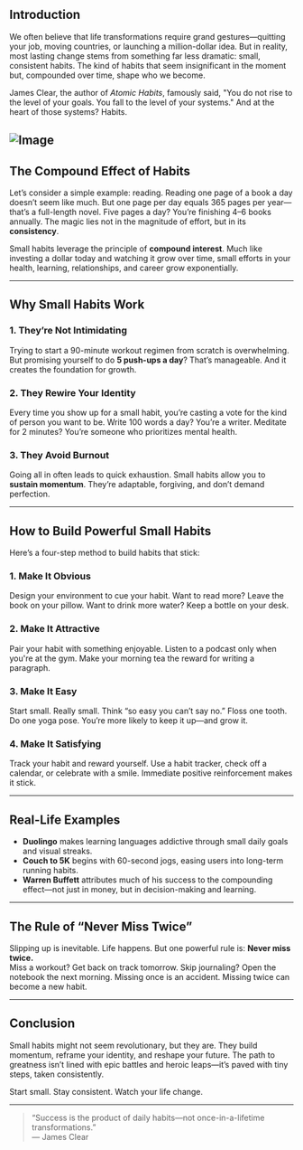 ## Introduction

We often believe that life transformations require grand gestures—quitting your job, moving countries, or launching a million-dollar idea. But in reality, most lasting change stems from something far less dramatic: small, consistent habits. The kind of habits that seem insignificant in the moment but, compounded over time, shape who we become.

James Clear, the author of *Atomic Habits*, famously said, "You do not rise to the level of your goals. You fall to the level of your systems." And at the heart of those systems? Habits.


![Image](https://sk-file-blog-frontend.vercel.app/api/media/2025-07/25121914-05a2-46d9-b475-0e43a9757c7b.jpg)
---
## The Compound Effect of Habits

Let’s consider a simple example: reading. Reading one page of a book a day doesn’t seem like much. But one page per day equals 365 pages per year—that’s a full-length novel. Five pages a day? You’re finishing 4–6 books annually. The magic lies not in the magnitude of effort, but in its **consistency**.

Small habits leverage the principle of **compound interest**. Much like investing a dollar today and watching it grow over time, small efforts in your health, learning, relationships, and career grow exponentially.

---

## Why Small Habits Work

### 1. They’re Not Intimidating
Trying to start a 90-minute workout regimen from scratch is overwhelming. But promising yourself to do **5 push-ups a day**? That’s manageable. And it creates the foundation for growth.

### 2. They Rewire Your Identity
Every time you show up for a small habit, you’re casting a vote for the kind of person you want to be. Write 100 words a day? You’re a writer. Meditate for 2 minutes? You’re someone who prioritizes mental health.

### 3. They Avoid Burnout
Going all in often leads to quick exhaustion. Small habits allow you to **sustain momentum**. They’re adaptable, forgiving, and don’t demand perfection.

---

## How to Build Powerful Small Habits

Here’s a four-step method to build habits that stick:

### 1. **Make It Obvious**
Design your environment to cue your habit. Want to read more? Leave the book on your pillow. Want to drink more water? Keep a bottle on your desk.

### 2. **Make It Attractive**
Pair your habit with something enjoyable. Listen to a podcast only when you're at the gym. Make your morning tea the reward for writing a paragraph.

### 3. **Make It Easy**
Start small. Really small. Think “so easy you can’t say no.” Floss one tooth. Do one yoga pose. You’re more likely to keep it up—and grow it.

### 4. **Make It Satisfying**
Track your habit and reward yourself. Use a habit tracker, check off a calendar, or celebrate with a smile. Immediate positive reinforcement makes it stick.

---

## Real-Life Examples

- **Duolingo** makes learning languages addictive through small daily goals and visual streaks.
- **Couch to 5K** begins with 60-second jogs, easing users into long-term running habits.
- **Warren Buffett** attributes much of his success to the compounding effect—not just in money, but in decision-making and learning.

---

## The Rule of “Never Miss Twice”

Slipping up is inevitable. Life happens. But one powerful rule is: **Never miss twice.**  
Miss a workout? Get back on track tomorrow. Skip journaling? Open the notebook the next morning. Missing once is an accident. Missing twice can become a new habit.

---

## Conclusion

Small habits might not seem revolutionary, but they are. They build momentum, reframe your identity, and reshape your future. The path to greatness isn’t lined with epic battles and heroic leaps—it’s paved with tiny steps, taken consistently.

Start small. Stay consistent. Watch your life change.

---

> “Success is the product of daily habits—not once-in-a-lifetime transformations.”  
> — James Clear
